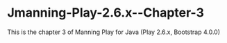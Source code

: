 # Jmanning-Play-2.6.x--Chapter-3
This is the chapter 3 of Manning Play for Java (Play 2.6.x, Bootstrap 4.0.0)
